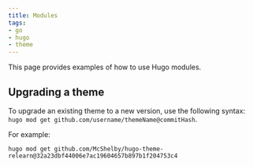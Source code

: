 ```yaml
---
title: Modules
tags:
- go
- hugo
- theme
---
```


This page provides examples of how to use Hugo modules.
<!--more-->

## Upgrading a theme

To upgrade an existing theme to a new version, use the following syntax: `hugo mod get github.com/username/themeName@commitHash`.

For example:
```shell
hugo mod get github.com/McShelby/hugo-theme-relearn@32a23dbf44006e7ac19604657b897b1f204753c4
```

